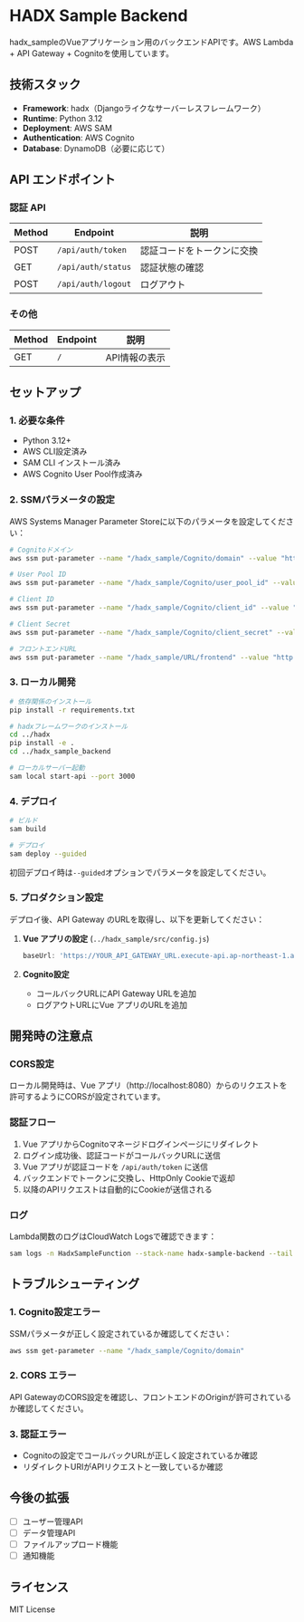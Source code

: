 # HADX Sample Backend

hadx_sampleのVueアプリケーション用のバックエンドAPIです。AWS Lambda + API Gateway + Cognitoを使用しています。

## 技術スタック

- **Framework**: hadx（Djangoライクなサーバーレスフレームワーク）
- **Runtime**: Python 3.12
- **Deployment**: AWS SAM
- **Authentication**: AWS Cognito
- **Database**: DynamoDB（必要に応じて）

## API エンドポイント

### 認証 API

| Method | Endpoint | 説明 |
|--------|----------|------|
| POST | `/api/auth/token` | 認証コードをトークンに交換 |
| GET | `/api/auth/status` | 認証状態の確認 |
| POST | `/api/auth/logout` | ログアウト |

### その他

| Method | Endpoint | 説明 |
|--------|----------|------|
| GET | `/` | API情報の表示 |

## セットアップ

### 1. 必要な条件

- Python 3.12+
- AWS CLI設定済み
- SAM CLI インストール済み
- AWS Cognito User Pool作成済み

### 2. SSMパラメータの設定

AWS Systems Manager Parameter Storeに以下のパラメータを設定してください：

```bash
# Cognitoドメイン
aws ssm put-parameter --name "/hadx_sample/Cognito/domain" --value "https://your-domain.auth.ap-northeast-1.amazoncognito.com" --type "String"

# User Pool ID
aws ssm put-parameter --name "/hadx_sample/Cognito/user_pool_id" --value "ap-northeast-1_XXXXXXXXX" --type "String"

# Client ID
aws ssm put-parameter --name "/hadx_sample/Cognito/client_id" --value "XXXXXXXXXXXXXXXXXXXXXXXXXX" --type "String"

# Client Secret
aws ssm put-parameter --name "/hadx_sample/Cognito/client_secret" --value "XXXXXXXXXXXXXXXXXXXXXXXXXXXXXXXXXXXXXXXXXXXXXXXX" --type "SecureString"

# フロントエンドURL
aws ssm put-parameter --name "/hadx_sample/URL/frontend" --value "http://localhost:8080" --type "String"
```

### 3. ローカル開発

```bash
# 依存関係のインストール
pip install -r requirements.txt

# hadxフレームワークのインストール
cd ../hadx
pip install -e .
cd ../hadx_sample_backend

# ローカルサーバー起動
sam local start-api --port 3000
```

### 4. デプロイ

```bash
# ビルド
sam build

# デプロイ
sam deploy --guided
```

初回デプロイ時は`--guided`オプションでパラメータを設定してください。

### 5. プロダクション設定

デプロイ後、API Gateway のURLを取得し、以下を更新してください：

1. **Vue アプリの設定** (`../hadx_sample/src/config.js`)
   ```javascript
   baseUrl: 'https://YOUR_API_GATEWAY_URL.execute-api.ap-northeast-1.amazonaws.com/prod'
   ```

2. **Cognito設定** 
   - コールバックURLにAPI Gateway URLを追加
   - ログアウトURLにVue アプリのURLを追加

## 開発時の注意点

### CORS設定

ローカル開発時は、Vue アプリ（http://localhost:8080）からのリクエストを許可するようにCORSが設定されています。

### 認証フロー

1. Vue アプリからCognitoマネージドログインページにリダイレクト
2. ログイン成功後、認証コードがコールバックURLに送信
3. Vue アプリが認証コードを `/api/auth/token` に送信
4. バックエンドでトークンに交換し、HttpOnly Cookieで返却
5. 以降のAPIリクエストは自動的にCookieが送信される

### ログ

Lambda関数のログはCloudWatch Logsで確認できます：

```bash
sam logs -n HadxSampleFunction --stack-name hadx-sample-backend --tail
```

## トラブルシューティング

### 1. Cognito設定エラー

SSMパラメータが正しく設定されているか確認してください：

```bash
aws ssm get-parameter --name "/hadx_sample/Cognito/domain"
```

### 2. CORS エラー

API GatewayのCORS設定を確認し、フロントエンドのOriginが許可されているか確認してください。

### 3. 認証エラー

- Cognitoの設定でコールバックURLが正しく設定されているか確認
- リダイレクトURIがAPIリクエストと一致しているか確認

## 今後の拡張

- [ ] ユーザー管理API
- [ ] データ管理API  
- [ ] ファイルアップロード機能
- [ ] 通知機能

## ライセンス

MIT License

